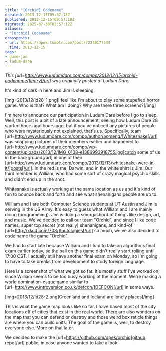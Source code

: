 ```yaml
---
title: "[Orchid] Codename"
created: 2013-12-15T09:57:18Z
published: 2013-12-15T09:57:18Z
migrated: 2025-07-30T02:57:12Z
aliases:
- "[Orchid] Codename"
crossposts:
- url: https://dpek.tumblr.com/post/72348177344
  time: 2013-12-15
tags:
- game-jam
- ludum-dare
---
```


*This [url=http://www.ludumdare.com/compo/2013/12/15/orchid-codename/]entry[/url] was originally posted at Ludum Dare.*

It's kind of dark in here and Jim is sleeping.

[img=2013/12/ld28-1.png]I feel like I'm about to play some stupefied horror game. Who is that? What am I doing? Why are there three screens?[/img]

I'm here to announce our participation in Ludum Dare before I go to sleep. Well, this post is a bit of a late announcement, seeing how Ludum Dare 28 started hours and hours ago, but if you've noticed any pictures of people who were mysteriously not explained, that's us. Specifically, team [url=http://www.ludumdare.com/compo/author/aomeng/]Whitesnake[/url] was snapping pictures of their members earlier and happened to [url=http://www.ludumdare.com/compo/wp-content/uploads/2013/12/IMG_0108-e1386993918755.jpg]catch some of us in the background[/url] in one of their [url=http://www.ludumdare.com/compo/2013/12/13/whitesnake-were-in-it/]posts[/url]. In the red is me, Darwin, and in the white shirt is Jim. Our third member is William, who had some sort of crazy magical psychic skills and didn't end up in the shot.

Whitesnake is actually working at the same location as us and it's kind of fun to bounce back and forth and see what shenanigans people are up to.

William and I are both Computer Science students at UT Austin and Jim is serving in the US Army. It's easy to guess what William and I are mainly doing (programming). Jim is doing a smorgasbord of things like design, art, and music. We've decided to call our team "Orchid", and since I like code names, super top secret (not really) shenanigans, and kind-of [url=http://xkcd.com/703/]tautologies[/url] so much, we've also decided to code name the game "Orchid".

We had to start late because William and I had to take an algorithms final exam earlier today, so the ball on this game didn't really start rolling until 17:00  CST. I actually still have another final exam on Monday, so I'm going to have to take breaks from development to study foreign language.

Here is a screenshot of what we got so far. It's mostly stuff I've worked on, since William seems to be too busy working at the moment. We're making a world domination-esque game similar to [url=http://www.introversion.co.uk/defcon/]DEFCON[/url] in some ways.

[img=2013/12/ld28-2.png]Greenland and Iceland are lonely places[/img]

This is what the game map looks like so far. I have based most of the city locations off of cities that exist in the real world. There are also wonders on the map that you can defend or destroy and those weird box reticle things are where you can build units. The goal of the game is, well, to destroy everyone else. More on that later.

We decided to make the [url=https://github.com/dpek/orchid]github repo[/url] public, in case anyone wanted to take a look.
